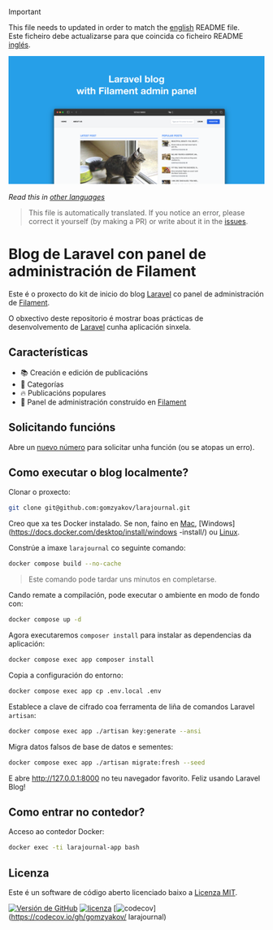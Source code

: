 >[!IMPORTANT]
>This file needs to updated in order to match the [english](/README.md) README file.  
>Este ficheiro debe actualizarse para que coincida co ficheiro README [inglés](/README.md).

![Blogue de Laravel co panel de administración de Filament](../docs/social-preview-en.png)

_Read this in [other languages](./Translations.md)_

>This file is automatically translated. If you notice an error, please correct it yourself (by making a PR) or write about it in the [issues](https://github.com/gomzyakov/larajournal/issues).

# Blog de Laravel con panel de administración de Filament

Este é o proxecto do kit de inicio do blog [Laravel](https://laravel.com) co panel de administración de [Filament](https://filamentphp.com).

O obxectivo deste repositorio é mostrar boas prácticas de desenvolvemento de [Laravel](https://laravel.com) cunha aplicación sinxela.

## Características

- 📚 Creación e edición de publicacións
- 🥑 Categorías
- 🔥 Publicacións populares
- 🎉 Panel de administración construído en [Filament](https://filamentphp.com)

## Solicitando funcións

Abre un [nuevo número](https://github.com/gomzyakov/larajournal/issues/new) para solicitar unha función (ou se atopas un erro).

## Como executar o blog localmente?

Clonar o proxecto:

```bash
git clone git@github.com:gomzyakov/larajournal.git
```

Creo que xa tes Docker instalado. Se non, faino en [Mac](https://docs.docker.com/desktop/install/mac-install/), [Windows](https://docs.docker.com/desktop/install/windows -install/) ou [Linux](https://docs.docker.com/desktop/install/linux-install/).

Constrúe a imaxe `larajournal` co seguinte comando:

```bash
docker compose build --no-cache
```

> Este comando pode tardar uns minutos en completarse.

Cando remate a compilación, pode executar o ambiente en modo de fondo con:

```bash
docker compose up -d
```

Agora executaremos `composer install` para instalar as dependencias da aplicación:

```bash
docker compose exec app composer install
```

Copia a configuración do entorno:

```bash
docker compose exec app cp .env.local .env
```

Establece a clave de cifrado coa ferramenta de liña de comandos Laravel `artisan`:

```bash
docker compose exec app ./artisan key:generate --ansi
```

Migra datos falsos de base de datos e sementes:

```bash
docker compose exec app ./artisan migrate:fresh --seed
```

E abre http://127.0.0.1:8000 no teu navegador favorito. Feliz usando Laravel Blog!

## Como entrar no contedor?

Acceso ao contedor Docker:

```bash
docker exec -ti larajournal-app bash
```

## Licenza

Este é un software de código aberto licenciado baixo a [Licenza MIT](https://github.com/gomzyakov/php-code-style/blob/main/LICENSE).


[![Versión de GitHub](https://img.shields.io/github/release/gomzyakov/larajournal.svg)](https://github.com/gomzyakov/larajournal/releases/latest)
[![licenza](https://img.shields.io/badge/License-MIT-green.svg)](https://github.com/gomzyakov/larajournal/blob/development/LICENSE)
[![codecov](https://codecov.io/gh/gomzyakov/larajournal/branch/main/graph/badge.svg?token=4CYTVMVUYV)](https://codecov.io/gh/gomzyakov/ larajournal)
